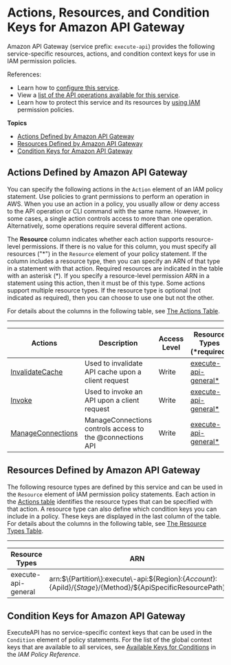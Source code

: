 # Actions, Resources, and Condition Keys for Amazon API Gateway<a name="list_amazonapigateway"></a>

Amazon API Gateway \(service prefix: `execute-api`\) provides the following service\-specific resources, actions, and condition context keys for use in IAM permission policies\.

References:
+ Learn how to [configure this service](https://docs.aws.amazon.com/apigateway/latest/developerguide/)\.
+ View a [list of the API operations available for this service](https://docs.aws.amazon.com/apigateway/api-reference/)\.
+ Learn how to protect this service and its resources by [using IAM](https://docs.aws.amazon.com/apigateway/latest/developerguide/apigateway-control-access-to-api.html) permission policies\.

**Topics**
+ [Actions Defined by Amazon API Gateway](#amazonapigateway-actions-as-permissions)
+ [Resources Defined by Amazon API Gateway](#amazonapigateway-resources-for-iam-policies)
+ [Condition Keys for Amazon API Gateway](#amazonapigateway-policy-keys)

## Actions Defined by Amazon API Gateway<a name="amazonapigateway-actions-as-permissions"></a>

You can specify the following actions in the `Action` element of an IAM policy statement\. Use policies to grant permissions to perform an operation in AWS\. When you use an action in a policy, you usually allow or deny access to the API operation or CLI command with the same name\. However, in some cases, a single action controls access to more than one operation\. Alternatively, some operations require several different actions\.

The **Resource** column indicates whether each action supports resource\-level permissions\. If there is no value for this column, you must specify all resources \("\*"\) in the `Resource` element of your policy statement\. If the column includes a resource type, then you can specify an ARN of that type in a statement with that action\. Required resources are indicated in the table with an asterisk \(\*\)\. If you specify a resource\-level permission ARN in a statement using this action, then it must be of this type\. Some actions support multiple resource types\. If the resource type is optional \(not indicated as required\), then you can choose to use one but not the other\.

For details about the columns in the following table, see [The Actions Table](reference_policies_actions-resources-contextkeys.md#actions_table)\.


****  

| Actions | Description | Access Level | Resource Types \(\*required\) | Condition Keys | Dependent Actions | 
| --- | --- | --- | --- | --- | --- | 
|   [ InvalidateCache ](https://docs.aws.amazon.com/apigateway/api-reference/api-gateway-caching.html)  | Used to invalidate API cache upon a client request | Write |   [ execute\-api\-general\* ](#amazonapigateway-execute-api-general)   |  |  | 
|   [ Invoke ](https://docs.aws.amazon.com/apigateway/api-reference/how-to-call-api.html)  | Used to invoke an API upon a client request | Write |   [ execute\-api\-general\* ](#amazonapigateway-execute-api-general)   |  |  | 
|   [ ManageConnections ](https://docs.aws.amazon.com/apigateway/api-reference/apigateway-websocket-control-access-iam.html)  | ManageConnections controls access to the @connections API | Write |   [ execute\-api\-general\* ](#amazonapigateway-execute-api-general)   |  |  | 

## Resources Defined by Amazon API Gateway<a name="amazonapigateway-resources-for-iam-policies"></a>

The following resource types are defined by this service and can be used in the `Resource` element of IAM permission policy statements\. Each action in the [Actions table](#amazonapigateway-actions-as-permissions) identifies the resource types that can be specified with that action\. A resource type can also define which condition keys you can include in a policy\. These keys are displayed in the last column of the table\. For details about the columns in the following table, see [The Resource Types Table](reference_policies_actions-resources-contextkeys.md#resources_table)\.


****  

| Resource Types | ARN | Condition Keys | 
| --- | --- | --- | 
|   execute\-api\-general  |  arn:$\{Partition\}:execute\-api:$\{Region\}:$\{Account\}:$\{ApiId\}/$\{Stage\}/$\{Method\}/$\{ApiSpecificResourcePath\}  |  | 

## Condition Keys for Amazon API Gateway<a name="amazonapigateway-policy-keys"></a>

ExecuteAPI has no service\-specific context keys that can be used in the `Condition` element of policy statements\. For the list of the global context keys that are available to all services, see [Available Keys for Conditions](reference_policies_condition-keys.html#AvailableKeys) in the *IAM Policy Reference*\.